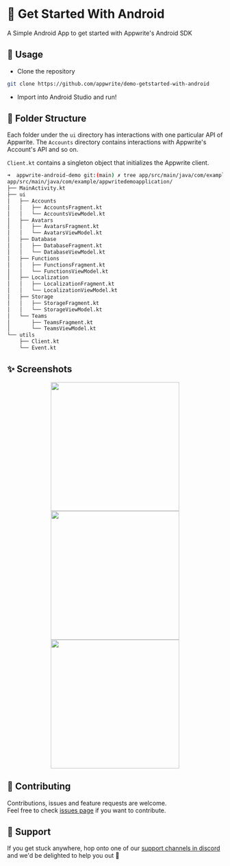 # 🤖 Get Started With Android 

A Simple Android App to get started with Appwrite's Android SDK

## 🚀 Usage

- Clone the repository

```sh
git clone https://github.com/appwrite/demo-getstarted-with-android
```

- Import into Android Studio and run!

## 📁 Folder Structure

Each folder under the `ui` directory has interactions with one particular API of Appwrite. The `Accounts` directory contains interactions with Appwrite's Account's API and so on.

`Client.kt` contains a singleton object that initializes the Appwrite client.

```sh
➜  appwrite-android-demo git:(main) ✗ tree app/src/main/java/com/example/appwritedemoapplication/
app/src/main/java/com/example/appwritedemoapplication/
├── MainActivity.kt
├── ui
│   ├── Accounts
│   │   ├── AccountsFragment.kt
│   │   └── AccountsViewModel.kt
│   ├── Avatars
│   │   ├── AvatarsFragment.kt
│   │   └── AvatarsViewModel.kt
│   ├── Database
│   │   ├── DatabaseFragment.kt
│   │   └── DatabaseViewModel.kt
│   ├── Functions
│   │   ├── FunctionsFragment.kt
│   │   └── FunctionsViewModel.kt
│   ├── Localization
│   │   ├── LocalizationFragment.kt
│   │   └── LocalizationViewModel.kt
│   ├── Storage
│   │   ├── StorageFragment.kt
│   │   └── StorageViewModel.kt
│   └── Teams
│       ├── TeamsFragment.kt
│       └── TeamsViewModel.kt
└── utils
    ├── Client.kt
    └── Event.kt

```

## ✨ Screenshots

<p align="center">
   <img src="https://user-images.githubusercontent.com/20852629/121349702-7358ea00-c947-11eb-88f1-0c520647fc8e.png" width="300">
  <img src="https://user-images.githubusercontent.com/20852629/121349551-47d5ff80-c947-11eb-8fdd-1f8e8bb47726.png" width="300">
  <img src="https://user-images.githubusercontent.com/20852629/121349692-705df980-c947-11eb-8222-4539e4e0e60e.png" width="300">
 
</p>

## 🍻 Contributing

Contributions, issues and feature requests are welcome.<br />
Feel free to check [issues page](https://github.com/appwrite/demo-getstarted-with-android/issues) if you want to contribute.


## 🤕 Support 
If you get stuck anywhere, hop onto one of our [support channels in discord](https://appwrite.io/discord) and we'd be delighted to help you out 🤝
